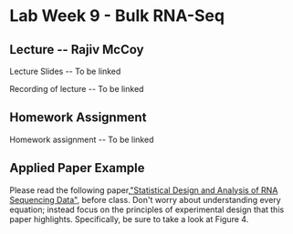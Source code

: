 # Lab Week 9 - Bulk RNA-Seq

## Lecture -- Rajiv McCoy

Lecture Slides -- To be linked

Recording of lecture -- To be linked

## Homework Assignment

Homework assignment -- To be linked

## Applied Paper Example

Please read the following paper,["Statistical Design and Analysis of RNA Sequencing Data"](https://www.ncbi.nlm.nih.gov/pmc/articles/PMC2881125/), before class. Don't worry about understanding every equation; instead focus on the principles of experimental design that this paper highlights. Specifically, be sure to take a look at Figure 4.

